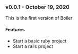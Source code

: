 ### v0.0.1 - October 19, 2020
This is the first version of Boiler

#### Features
- Start a basic ruby project
- Start a rails project
